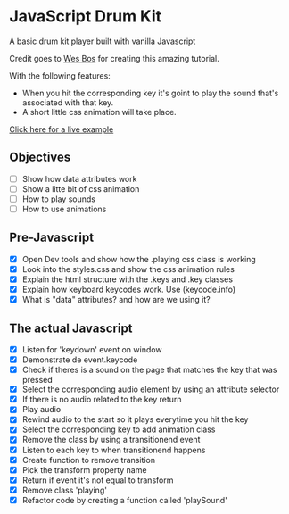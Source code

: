 # JavaScript Drum Kit

A basic drum kit player built with vanilla Javascript

Credit goes to [Wes Bos](https://wesbos.com) for creating this amazing tutorial.

With the following features:

* When you hit the corresponding key it's goint to play the sound that's associated with that key.
* A short little css animation will take place.

[Click here for a live example](https://javascriptdrumkit.netlify.com/)

## Objectives

* [ ] Show how data attributes work
* [ ] Show a litte bit of css animation
* [ ] How to play sounds
* [ ] How to use animations

## Pre-Javascript

* [X] Open Dev tools and show how the .playing css class is working
* [X] Look into the styles.css and show the css animation rules
* [X] Explain the html structure with the .keys and .key classes
* [X] Explain how keyboard keycodes work. Use (keycode.info)
* [X] What is "data" attributes? and how are we using it?
 
 ## The actual Javascript

 * [X] Listen for 'keydown' event on window
 * [X] Demonstrate de event.keycode
 * [X] Check if theres is a sound on the page that matches the key that was pressed
 * [X] Select the corresponding audio element by using an attribute selector
 * [X] If there is no audio related to the key return
 * [X] Play audio
 * [X] Rewind audio to the start so it plays everytime you hit the key
 * [X] Select the corresponding key to add animation class
 * [X] Remove the class by using a transitionend event
 * [X] Listen to each key to when transitionend happens
 * [X] Create function to remove transition
 * [X] Pick the transform property name
 * [X] Return if event it's not equal to transform
 * [X] Remove class 'playing'
 * [X] Refactor code by creating a function called 'playSound'
